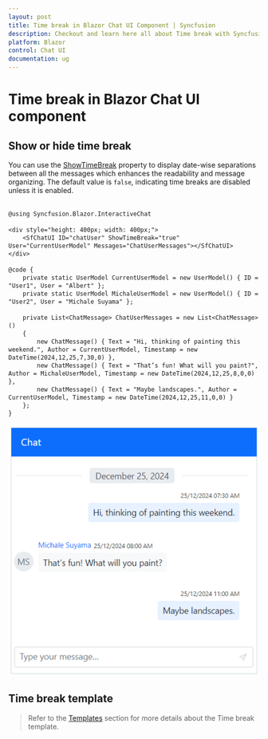 ```yaml
---
layout: post
title: Time break in Blazor Chat UI Component | Syncfusion
description: Checkout and learn here all about Time break with Syncfusion Blazor Chat UI component in Blazor Server App and Blazor WebAssembly App.
platform: Blazor
control: Chat UI
documentation: ug
---
```


# Time break in Blazor Chat UI component

## Show or hide time break

You can use the [ShowTimeBreak](https://help.syncfusion.com/cr/blazor/Syncfusion.Blazor.InteractiveChat.SfChatUI.html#Syncfusion_Blazor_InteractiveChat_SfChatUI_ShowTimeBreak) property to display date-wise separations between all the messages which enhances the readability and message organizing. The default value is `false`, indicating time breaks are disabled unless it is enabled.

```cshtml

@using Syncfusion.Blazor.InteractiveChat

<div style="height: 400px; width: 400px;">
    <SfChatUI ID="chatUser" ShowTimeBreak="true" User="CurrentUserModel" Messages="ChatUserMessages"></SfChatUI>
</div>

@code {
    private static UserModel CurrentUserModel = new UserModel() { ID = "User1", User = "Albert" };
    private static UserModel MichaleUserModel = new UserModel() { ID = "User2", User = "Michale Suyama" };
    
    private List<ChatMessage> ChatUserMessages = new List<ChatMessage>()
    {
        new ChatMessage() { Text = "Hi, thinking of painting this weekend.", Author = CurrentUserModel, Timestamp = new DateTime(2024,12,25,7,30,0) },
        new ChatMessage() { Text = "That’s fun! What will you paint?", Author = MichaleUserModel, Timestamp = new DateTime(2024,12,25,8,0,0) },
        new ChatMessage() { Text = "Maybe landscapes.", Author = CurrentUserModel, Timestamp = new DateTime(2024,12,25,11,0,0) }
    };
}

```

![Blazor Chat UI ShowTimeBreak](./images/timebreak.png)

## Time break template

> Refer to the [Templates](./templates#time-break-template) section for more details about the Time break template.
